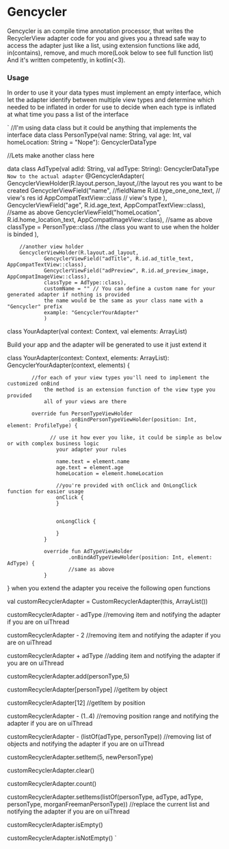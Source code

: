 # Gencycler

Gencycler is an compile time annotation processor,
that writes the RecyclerView adapter code for you and gives you a thread safe way to access the adapter just like a list,
using extension functions like add, in(contains), remove, and much more(Look below to see full function list)
And it's written competently, in kotlin(<3).

### Usage
In order to use it your data types must implement an empty interface,
which let the adapter identify between multiple view types and determine which needed to be inflated
in order for use to decide when each type is inflated at what time you pass a list of the interface

`
//I'm using data class but it could be anything that implements the interface
data class PersonType(val name: String, val age: Int, val homeLocation: String = "Nope"): GencyclerDataType

//Lets make another class here

data class AdType(val adId: String, val adType: String): GencyclerDataType
`
Now to the actual adapter
`
@GencyclerAdapter(
        GencyclerViewHolder(R.layout.person_layout,//the layout res you want to be created
                GencyclerViewField("name", //fieldName
                                   R.id.type_one_one_text, // view's res id
                                   AppCompatTextView::class // view's type
                                   ),
                GencyclerViewField("age", R.id.age_text, AppCompatTextView::class), //same as above
                GencyclerViewField("homeLocation", R.id.home_location_text, AppCompatImageView::class), //same as above
                classType = PersonType::class //the class you want to use when the holder is binded
                ),

        //another view holder
        GencyclerViewHolder(R.layout.ad_layout,
                GencyclerViewField("adTitle", R.id.ad_title_text, AppCompatTextView::class),
                GencyclerViewField("adPreview", R.id.ad_preview_image, AppCompatImageView::class),
                classType = AdType::class),
                customName = "" // You can define a custom name for your generated adapter if nothing is provided
                the name would be the same as your class name with a "Gencycler" prefix
                example: "GencyclerYourAdapter"
                )
class YourAdapter(val context: Context, val elements: ArrayList<GencyclerDataType>)

Build your app and the adapter will be generated to use it just extend it


class YourAdapter(context: Context, elements: ArrayList<GencyclerDataType>):
            GencyclerYourAdapter(context, elements) {

            //for each of your view types you'll need to implement the customized onBind
                the method is an extension function of the view type you provided
                all of your views are there

            override fun PersonTypeViewHolder
                        .onBindPersonTypeViewHolder(position: Int, element: ProfileType) {

                  // use it how ever you like, it could be simple as below or with complex business logic
                    your adapter your rules

                    name.text = element.name
                    age.text = element.age
                    homeLocation = element.homeLocation

                    //you're provided with onClick and OnLongClick function for easier usage
                    onClick {
                    }


                    onLongClick {

                    }
                }

                override fun AdTypeViewHolder
                        .onBindAdTypeViewHolder(position: Int, element: AdType) {
                        //same as above
                }

}
when you extend the adapter you receive the following open functions


val customRecyclerAdapter = CustomRecyclerAdapter(this, ArrayList())

customRecyclerAdapter - adType //removing item and notifying the adapter if you are on uiThread

customRecyclerAdapter - 2 //removing item and notifying the adapter if you are on uiThread

customRecyclerAdapter + adType //adding item and notifying the adapter if you are on uiThread

customRecyclerAdapter.add(personType,5)

customRecyclerAdapter[personType] //getItem by object

customRecyclerAdapter[12] //getItem by position

customRecyclerAdapter - (1..4) //removing position range and notifying the adapter if you are on uiThread

customRecyclerAdapter - (listOf(adType, personType)) //removing list of objects and notifying the adapter if you are on uiThread

customRecyclerAdapter.setItem(5, newPersonType)

customRecyclerAdapter.clear()

customRecyclerAdapter.count()

customRecyclerAdapter.setItems(listOf(personType, adType, adType, personType, morganFreemanPersonType)) //replace the current list and notifying the adapter if you are on uiThread

customRecyclerAdapter.isEmpty()

customRecyclerAdapter.isNotEmpty()
`

